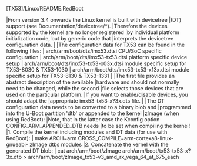 [TX53]/Linux/README.RedBoot

|From version 3.4 onwards the Linux kernel is built with devicetree
|(DT) support (see Documentation/devicetree/*).
|Therefore the devices supported by the kernel are no longer registered
|by individual platform initialization code, but by generic code that
|interprets the devicetree configuration data.
|
|The configuration data for TX53 can be found in the following files:
|   arch/arm/boot/dts/imx53.dtsi             CPU/SoC specific configuration
|   arch/arm/boot/dts/imx53-tx53.dtsi        platform specific device setup
|   arch/arm/boot/dts/imx53-tx53-x03x.dtsi   module specific setup for TX53-8030 & TX53-1030
|   arch/arm/boot/dts/imx53-tx53-x13x.dtsi   module specific setup for TX53-8130 & TX53-1331
|
|The first file provides an abstract description of the available
|hardware and should not normally need to be changed, while the second
|file selects those devices that are used on the particular platform.
|If you want to enable/disable devices, you should adapt the
|appropriate imx53-tx53-x?3x.dts file.
|
|The DT configuration data needs to be converted to a binary blob and
|programmed into the U-Boot partition 'dtb' or appended to the kernel
|zImage (when using RedBoot):
|Note, that in the latter case the Kconfig option CONFIG_ARM_APPENDED_DTB needs
|to be set when compiling the kernel!
|1. Compile the kernel including modules and DT data (for use with RedBoot):
|  make ARCH=arm CROSS_COMPILE=arm-cortexa8-linux-gnueabi- zImage dtbs modules
|2. Concatenate the kernel with the generated DT blob:
|  cat arch/arm/boot/zImage arch/arm/boot/tx53-tx53-x?3x.dtb > arch/arm/boot/zImage_tx53-v3_amd_rx_vega_64_at_675_each
